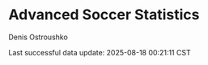 # Advanced Soccer Statistics
Denis Ostroushko

<!-- gfm -->

Last successful data update: 2025-08-18 00:21:11 CST
